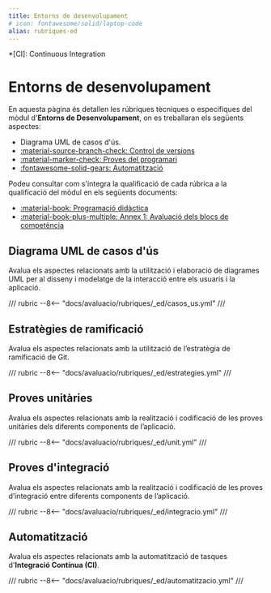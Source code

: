 ```yaml
---
title: Entorns de desenvolupament
# icon: fontawesome/solid/laptop-code
alias: rubriques-ed
---
```

*[CI]: Continuous Integration

# Entorns de desenvolupament

En aquesta pàgina és detallen les rúbriques tècniques o específiques del mòdul d'__Entorns de Desenvolupament__,
on es treballaran els següents aspectes:

- Diagrama UML de casos d'ús.
- [:material-source-branch-check: Control de versions][control-versions]
- [:material-marker-check: Proves del programari][proves]
- [:fontawesome-solid-gears: Automatització][automatitzacio]

[control-versions]: ../../gestio/control_versions.md
[proves]: ../../implementacio/proves.md
[automatitzacio]: ../../implementacio/automatitzacio.md

Podeu consultar com s'integra la qualificació de cada rúbrica a la qualificació del mòdul
en els següents documents:

- [:material-book: Programació didàctica][didactica]
- [:material-book-plus-multiple: Annex 1: Avaluació dels blocs de competència][annex1]

[didactica]: https://joapuiib.github.io/daw-ed/programacio/daw1/programacio/
[annex1]: https://joapuiib.github.io/daw-ed/programacio/daw1/a1_avaluacio/

## Diagrama UML de casos d'ús
Avalua els aspectes relacionats amb la utilització i elaboració de diagrames UML per al disseny
i modelatge de la interacció entre els usuaris i la aplicació.

/// rubric
--8<-- "docs/avaluacio/rubriques/_ed/casos_us.yml"
///

## Estratègies de ramificació
Avalua els aspectes relacionats amb la utilització de l’estratègia de ramificació de Git.

/// rubric
--8<-- "docs/avaluacio/rubriques/_ed/estrategies.yml"
///

## Proves unitàries
Avalua els aspectes relacionats amb la realització i codificació
de les proves unitàries dels diferents components de l’aplicació.

/// rubric
--8<-- "docs/avaluacio/rubriques/_ed/unit.yml"
///

## Proves d'integració
Avalua els aspectes relacionats amb la realització i codificació de
les proves d’integració entre diferents components de l’aplicació.

/// rubric
--8<-- "docs/avaluacio/rubriques/_ed/integracio.yml"
///

## Automatització
Avalua els aspectes relacionats amb la automatització de tasques
d'__Integració Contínua (CI)__.

/// rubric
--8<-- "docs/avaluacio/rubriques/_ed/automatitzacio.yml"
///
